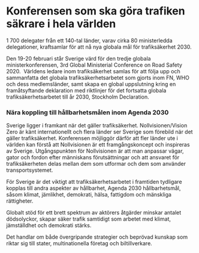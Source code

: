 # Konferensen som ska göra trafiken säkrare i hela världen

1 700 delegater från ett 140-tal länder, varav cirka 80 ministerledda delegationer, kraftsamlar för att nå nya globala mål för trafiksäkerhet 2030.

Den 19-20 februari står Sverige värd för den tredje globala ministerkonferensen, 3rd Global Ministerial Conference on Road Safety 2020.  Världens ledare inom trafiksäkerhet samlas för att följa upp och sammanfatta det globala trafiksäkerhetsarbetet som gjorts inom FN, WHO och dess medlemsländer, samt skapa en global uppslutning kring en framåtsyftande deklaration med riktlinjer för det fortsatta globala trafiksäkerhetsarbetet till år 2030, Stockholm Declaration.

### Nära koppling till hållbarhetsmålen inom Agenda 2030

Sverige ligger i framkant när det gäller trafiksäkerhet. Nollvisionen/Vision Zero är känt internationellt och flera länder ser Sverige som förebild när det gäller trafiksäkerhet. Konferensen möjliggör därför att fler länder ute i världen kan förstå att Nollvisionen är ett framgångskoncept och inspireras av Sverige. Utgångspunkten för Nollvisionen är att man anpassar vägar, gator och fordon efter människans förutsättningar och att ansvaret för trafiksäkerheten delas mellan dem som utformar och dem som använder transportsystemet.

För Sverige är det viktigt att trafiksäkerhetsarbetet i framtiden tydligare kopplas till andra aspekter av hållbarhet, Agenda 2030 hållbarhetsmål, såsom klimat, jämlikhet, demokrati, hälsa, fattigdom och mänskliga rättigheter.

Globalt stöd för ett brett spektrum av aktörers åtgärder minskar antalet dödsolyckor, skapar säker trafik samtidigt som arbetet med klimat, jämställdhet och demokrati stärks.

Det handlar om både övergripande strategier och beprövad kunskap som riktar sig till stater, multinationella företag och biltillverkare.
